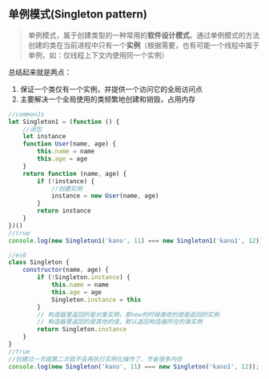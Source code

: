 ## 单例模式(Singleton pattern)

>单例模式，属于创建类型的一种常用的**软件设计模式**。通过单例模式的方法创建的类在当前进程中只有一个**实例**（根据需要，也有可能一个线程中属于单例，如：仅线程上下文内使用同一个实例）

总结起来就是两点：

1. 保证一个类仅有一个实例，并提供一个访问它的全局访问点
2. 主要解决一个全局使用的类频繁地创建和销毁，占用内存

```javascript
//commonJs
let Singleton1 = (function () {
    //闭包
    let instance
    function User(name, age) {
        this.name = name
        this.age = age
    }
    return function (name, age) {
        if (!instance) {
            //创建实例
            instance = new User(name, age)
        }
        return instance
    }
})()
//true
console.log(new Singleton1('kano', 11) === new Singleton1('kano1', 12));

//es6
class Singleton {
    constructor(name, age) {
        if (!Singleton.instance) {
            this.name = name
            this.age = age
            Singleton.instance = this
        }
        // 构造器里返回的是对象实例，那new的时候接收的就是返回的实例
        // 构造器里返回的是其他的值，默认返回构造器所在的类实例
        return Singleton.instance
    }
}
//true
//创建过一次就第二次就不会再执行实例化操作了，节省很多内存
console.log(new Singleton('kano', 11) === new Singleton('kano1', 12));
```

